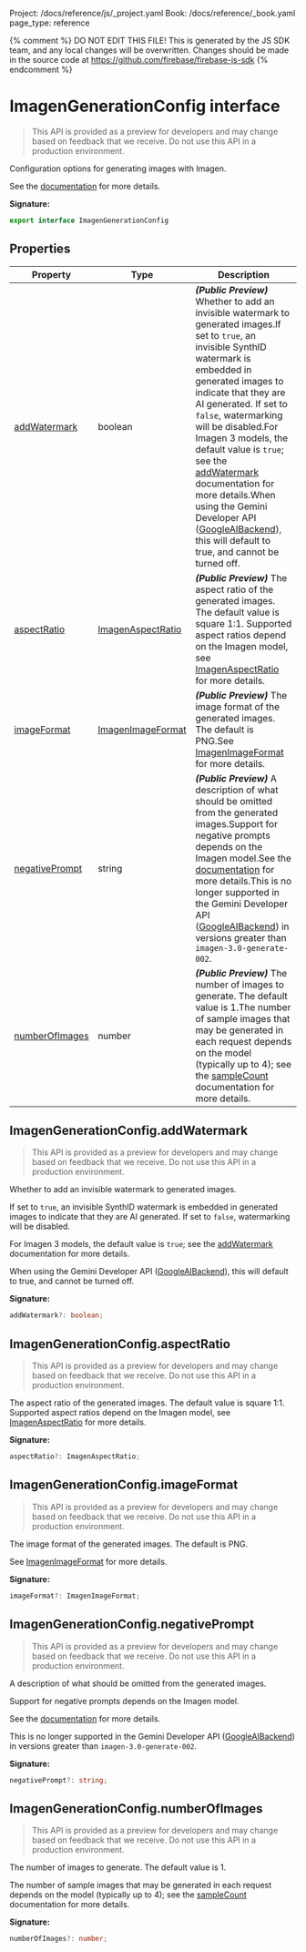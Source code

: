 Project: /docs/reference/js/_project.yaml
Book: /docs/reference/_book.yaml
page_type: reference

{% comment %}
DO NOT EDIT THIS FILE!
This is generated by the JS SDK team, and any local changes will be
overwritten. Changes should be made in the source code at
https://github.com/firebase/firebase-js-sdk
{% endcomment %}

# ImagenGenerationConfig interface
> This API is provided as a preview for developers and may change based on feedback that we receive. Do not use this API in a production environment.
> 

Configuration options for generating images with Imagen.

See the [documentation](http://firebase.google.com/docs/vertex-ai/generate-images-imagen) for more details.

<b>Signature:</b>

```typescript
export interface ImagenGenerationConfig 
```

## Properties

|  Property | Type | Description |
|  --- | --- | --- |
|  [addWatermark](./ai.imagengenerationconfig.md#imagengenerationconfigaddwatermark) | boolean | <b><i>(Public Preview)</i></b> Whether to add an invisible watermark to generated images.<!-- -->If set to <code>true</code>, an invisible SynthID watermark is embedded in generated images to indicate that they are AI generated. If set to <code>false</code>, watermarking will be disabled.<!-- -->For Imagen 3 models, the default value is <code>true</code>; see the <a href="http://firebase.google.com/docs/vertex-ai/model-parameters#imagen">addWatermark</a> documentation for more details.<!-- -->When using the Gemini Developer API ([GoogleAIBackend](./ai.googleaibackend.md#googleaibackend_class)<!-- -->), this will default to true, and cannot be turned off. |
|  [aspectRatio](./ai.imagengenerationconfig.md#imagengenerationconfigaspectratio) | [ImagenAspectRatio](./ai.md#imagenaspectratio) | <b><i>(Public Preview)</i></b> The aspect ratio of the generated images. The default value is square 1:1. Supported aspect ratios depend on the Imagen model, see [ImagenAspectRatio](./ai.md#imagenaspectratio) for more details. |
|  [imageFormat](./ai.imagengenerationconfig.md#imagengenerationconfigimageformat) | [ImagenImageFormat](./ai.imagenimageformat.md#imagenimageformat_class) | <b><i>(Public Preview)</i></b> The image format of the generated images. The default is PNG.<!-- -->See [ImagenImageFormat](./ai.imagenimageformat.md#imagenimageformat_class) for more details. |
|  [negativePrompt](./ai.imagengenerationconfig.md#imagengenerationconfignegativeprompt) | string | <b><i>(Public Preview)</i></b> A description of what should be omitted from the generated images.<!-- -->Support for negative prompts depends on the Imagen model.<!-- -->See the [documentation](http://firebase.google.com/docs/vertex-ai/model-parameters#imagen) for more details.<!-- -->This is no longer supported in the Gemini Developer API ([GoogleAIBackend](./ai.googleaibackend.md#googleaibackend_class)<!-- -->) in versions greater than <code>imagen-3.0-generate-002</code>. |
|  [numberOfImages](./ai.imagengenerationconfig.md#imagengenerationconfignumberofimages) | number | <b><i>(Public Preview)</i></b> The number of images to generate. The default value is 1.<!-- -->The number of sample images that may be generated in each request depends on the model (typically up to 4); see the <a href="http://firebase.google.com/docs/vertex-ai/model-parameters#imagen">sampleCount</a> documentation for more details. |

## ImagenGenerationConfig.addWatermark

> This API is provided as a preview for developers and may change based on feedback that we receive. Do not use this API in a production environment.
> 

Whether to add an invisible watermark to generated images.

If set to `true`<!-- -->, an invisible SynthID watermark is embedded in generated images to indicate that they are AI generated. If set to `false`<!-- -->, watermarking will be disabled.

For Imagen 3 models, the default value is `true`<!-- -->; see the <a href="http://firebase.google.com/docs/vertex-ai/model-parameters#imagen">addWatermark</a> documentation for more details.

When using the Gemini Developer API ([GoogleAIBackend](./ai.googleaibackend.md#googleaibackend_class)<!-- -->), this will default to true, and cannot be turned off.

<b>Signature:</b>

```typescript
addWatermark?: boolean;
```

## ImagenGenerationConfig.aspectRatio

> This API is provided as a preview for developers and may change based on feedback that we receive. Do not use this API in a production environment.
> 

The aspect ratio of the generated images. The default value is square 1:1. Supported aspect ratios depend on the Imagen model, see [ImagenAspectRatio](./ai.md#imagenaspectratio) for more details.

<b>Signature:</b>

```typescript
aspectRatio?: ImagenAspectRatio;
```

## ImagenGenerationConfig.imageFormat

> This API is provided as a preview for developers and may change based on feedback that we receive. Do not use this API in a production environment.
> 

The image format of the generated images. The default is PNG.

See [ImagenImageFormat](./ai.imagenimageformat.md#imagenimageformat_class) for more details.

<b>Signature:</b>

```typescript
imageFormat?: ImagenImageFormat;
```

## ImagenGenerationConfig.negativePrompt

> This API is provided as a preview for developers and may change based on feedback that we receive. Do not use this API in a production environment.
> 

A description of what should be omitted from the generated images.

Support for negative prompts depends on the Imagen model.

See the [documentation](http://firebase.google.com/docs/vertex-ai/model-parameters#imagen) for more details.

This is no longer supported in the Gemini Developer API ([GoogleAIBackend](./ai.googleaibackend.md#googleaibackend_class)<!-- -->) in versions greater than `imagen-3.0-generate-002`<!-- -->.

<b>Signature:</b>

```typescript
negativePrompt?: string;
```

## ImagenGenerationConfig.numberOfImages

> This API is provided as a preview for developers and may change based on feedback that we receive. Do not use this API in a production environment.
> 

The number of images to generate. The default value is 1.

The number of sample images that may be generated in each request depends on the model (typically up to 4); see the <a href="http://firebase.google.com/docs/vertex-ai/model-parameters#imagen">sampleCount</a> documentation for more details.

<b>Signature:</b>

```typescript
numberOfImages?: number;
```
